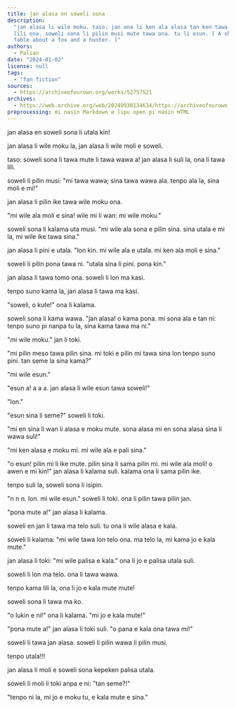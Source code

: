```yaml
---
title: jan alasa en soweli sona
description:
  "jan alasa li wile moku. taso: jan ona li ken ala alasa tan ken tawa
  lili ona. soweli sona li pilin musi mute tawa ona. tu li esun. [ A short toki pona
  fable about a fox and a hunter. ]"
authors:
  - Palian
date: "2024-01-02"
license: null
tags:
  - "fan fiction"
sources:
  - https://archiveofourown.org/works/52757521
archives:
  - https://web.archive.org/web/20240930134634/https://archiveofourown.org/works/52757521
preprocessing: mi nasin Markdown e lipu open pi nasin HTML
---
```


jan alasa en soweli sona li utala kin!

jan alasa li wile moku la, jan alasa li wile moli e soweli.

taso: soweli sona li tawa mute li tawa wawa a! jan alasa li suli la, ona li tawa lili.

soweli li pilin musi: "mi tawa wawa; sina tawa wawa ala. tenpo ala la, sina moli e mi!"

jan alasa li pilin ike tawa wile moku ona.

"mi wile ala moli e sina! wile mi li wan: mi wile moku."

soweli sona li kalama uta musi. "mi wile ala sona e pilin sina. sina utala e mi la, mi wile ike tawa sina."

jan alasa li pini e utala. "lon kin. mi wile ala e utala. mi ken ala moli e sina."

soweli li pilin pona tawa ni. "utala sina li pini. pona kin."

jan alasa li tawa tomo ona. soweli li lon ma kasi.

tenpo suno kama la, jan alasa li tawa ma kasi.

"soweli, o kute!" ona li kalama.

soweli sona li kama wawa. "jan alasa! o kama pona. mi sona ala e tan ni: tenpo suno pi nanpa tu la, sina kama tawa ma ni."

"mi wile moku." jan li toki.

"mi pilin meso tawa pilin sina. mi toki e pilin mi tawa sina lon tenpo suno pini. tan seme la sina kama?"

"mi wile esun."

"esun a! a a a. jan alasa li wile esun tawa soweli!"

"lon."

"esun sina li seme?" soweli li toki.

"mi en sina li wan li alasa e moku mute. sona alasa mi en sona alasa sina li wawa suli!"

"mi ken alasa e moku mi. mi wile ala e pali sina."

"o esun! pilin mi li ike mute. pilin sina li sama pilin mi. mi wile ala moli! o awen e mi kin!" jan alasa li kalama suli. kalama ona li sama pilin ike.

tenpo suli la, soweli sona li isipin.

"n n n. lon. mi wile esun." soweli li toki. ona li pilin tawa pilin jan.

"pona mute a!" jan alasa li kalama.

soweli en jan li tawa ma telo suli. tu ona li wile alasa e kala.

soweli li kalama: "mi wile tawa lon telo ona. ma telo la, mi kama jo e kala mute."

jan alasa li toki: "mi wile palisa e kala." ona li jo e palisa utala suli.

soweli li lon ma telo. ona li tawa wawa.

tenpo kama lili la, ona li jo e kala mute mute!

soweli sona li tawa ma ko.

"o lukin e ni!" ona li kalama. "mi jo e kala mute!"

"pona mute a!" jan alasa li toki suli. "o pana e kala ona tawa mi!"

soweli li tawa jan alasa. soweli li pilin wawa li pilin musi.

tenpo utala!!!

jan alasa li moli e soweli sona kepeken palisa utala.

soweli li moli li toki anpa e ni: "tan seme?!"

"tenpo ni la, mi jo e moku tu, e kala mute e sina."
